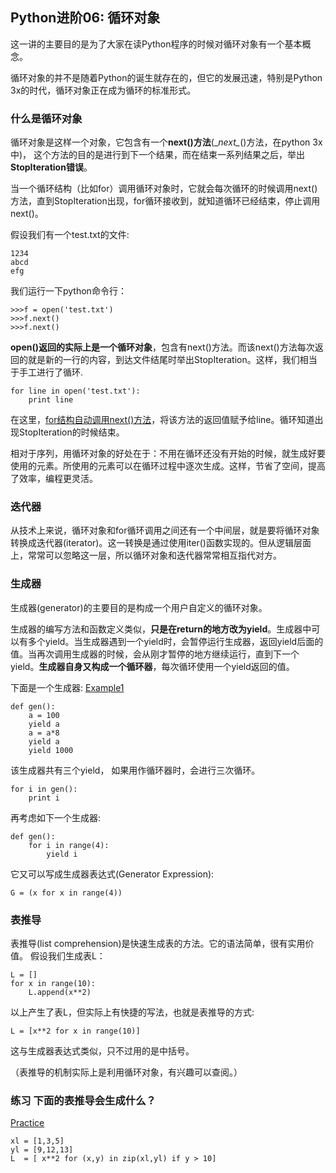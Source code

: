 ## Python进阶06: 循环对象

这一讲的主要目的是为了大家在读Python程序的时候对循环对象有一个基本概念。

循环对象的并不是随着Python的诞生就存在的，但它的发展迅速，特别是Python 3x的时代，循环对象正在成为循环的标准形式。

 ### 什么是循环对象
循环对象是这样一个对象，它包含有一个**next()方法**(\__next\__()方法，在python 3x中)， 这个方法的目的是进行到下一个结果，而在结束一系列结果之后，举出**StopIteration错误**。

当一个循环结构（比如for）调用循环对象时，它就会每次循环的时候调用next()方法，直到StopIteration出现，for循环接收到，就知道循环已经结束，停止调用next()。

假设我们有一个test.txt的文件:
```
1234
abcd
efg
```
我们运行一下python命令行：
```
>>>f = open('test.txt')
>>>f.next()
>>>f.next()
```

**open()返回的实际上是一个循环对象**，包含有next()方法。而该next()方法每次返回的就是新的一行的内容，到达文件结尾时举出StopIteration。这样，我们相当于手工进行了循环.
```
for line in open('test.txt'):
    print line
```
在这里，[for结构自动调用next()方法](loop1.py)，将该方法的返回值赋予给line。循环知道出现StopIteration的时候结束。

相对于序列，用循环对象的好处在于：不用在循环还没有开始的时候，就生成好要使用的元素。所使用的元素可以在循环过程中逐次生成。这样，节省了空间，提高了效率，编程更灵活。

### 迭代器

从技术上来说，循环对象和for循环调用之间还有一个中间层，就是要将循环对象转换成迭代器(iterator)。这一转换是通过使用iter()函数实现的。但从逻辑层面上，常常可以忽略这一层，所以循环对象和迭代器常常相互指代对方。

### 生成器

生成器(generator)的主要目的是构成一个用户自定义的循环对象。

生成器的编写方法和函数定义类似，**只是在return的地方改为yield**。生成器中可以有多个yield。当生成器遇到一个yield时，会暂停运行生成器，返回yield后面的值。当再次调用生成器的时候，会从刚才暂停的地方继续运行，直到下一个yield。**生成器自身又构成一个循环器**，每次循环使用一个yield返回的值。

下面是一个生成器: [Example1](loop2.py)
```
def gen():
    a = 100
    yield a
    a = a*8
    yield a
    yield 1000
```
该生成器共有三个yield， 如果用作循环器时，会进行三次循环。
```
for i in gen():
    print i
```
再考虑如下一个生成器: 
```
def gen():
    for i in range(4):
        yield i
```
它又可以写成生成器表达式(Generator Expression):
```
G = (x for x in range(4))
```

### 表推导
表推导(list comprehension)是快速生成表的方法。它的语法简单，很有实用价值。
假设我们生成表L：
```
L = []
for x in range(10):
    L.append(x**2)
```
以上产生了表L，但实际上有快捷的写法，也就是表推导的方式:
```
L = [x**2 for x in range(10)]
```
这与生成器表达式类似，只不过用的是中括号。

（表推导的机制实际上是利用循环对象，有兴趣可以查阅。）

### 练习 下面的表推导会生成什么？
[Practice](loop3.py)
```
xl = [1,3,5]
yl = [9,12,13]
L  = [ x**2 for (x,y) in zip(xl,yl) if y > 10]
```








































